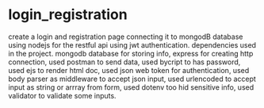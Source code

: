 # login_registration
create a login and registration page connecting it to mongodB database using nodejs for the restful api
using jwt authentication.
dependencies used in the project.
mongodb database for storing info,
express for creating http connection,
used postman to send  data,
used bycript to has password,
used ejs to render html doc,
used json web token for authentication,
used body parser as middleware to accept json input,
used urlencoded to accept input as string or arrray from form,
used dotenv too hid sensitive info,
used validator to validate some inputs.

